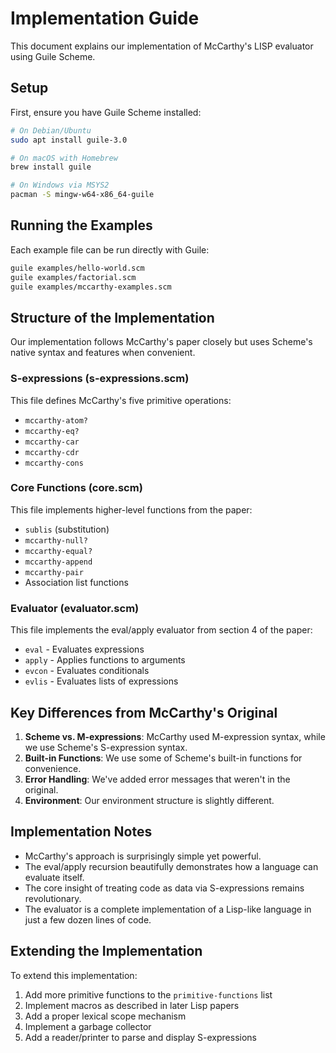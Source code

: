 # Implementation Guide

This document explains our implementation of McCarthy's LISP evaluator using Guile Scheme.

## Setup

First, ensure you have Guile Scheme installed:

```bash
# On Debian/Ubuntu
sudo apt install guile-3.0

# On macOS with Homebrew
brew install guile

# On Windows via MSYS2
pacman -S mingw-w64-x86_64-guile
```

## Running the Examples

Each example file can be run directly with Guile:

```bash
guile examples/hello-world.scm
guile examples/factorial.scm
guile examples/mccarthy-examples.scm
```

## Structure of the Implementation

Our implementation follows McCarthy's paper closely but uses Scheme's native syntax and features when convenient.

### S-expressions (s-expressions.scm)

This file defines McCarthy's five primitive operations:
- `mccarthy-atom?`
- `mccarthy-eq?`
- `mccarthy-car`
- `mccarthy-cdr`
- `mccarthy-cons`

### Core Functions (core.scm)

This file implements higher-level functions from the paper:
- `sublis` (substitution)
- `mccarthy-null?`
- `mccarthy-equal?`
- `mccarthy-append`
- `mccarthy-pair`
- Association list functions

### Evaluator (evaluator.scm)

This file implements the eval/apply evaluator from section 4 of the paper:
- `eval` - Evaluates expressions
- `apply` - Applies functions to arguments
- `evcon` - Evaluates conditionals
- `evlis` - Evaluates lists of expressions

## Key Differences from McCarthy's Original

1. **Scheme vs. M-expressions**: McCarthy used M-expression syntax, while we use Scheme's S-expression syntax.
2. **Built-in Functions**: We use some of Scheme's built-in functions for convenience.
3. **Error Handling**: We've added error messages that weren't in the original.
4. **Environment**: Our environment structure is slightly different.

## Implementation Notes

- McCarthy's approach is surprisingly simple yet powerful.
- The eval/apply recursion beautifully demonstrates how a language can evaluate itself.
- The core insight of treating code as data via S-expressions remains revolutionary.
- The evaluator is a complete implementation of a Lisp-like language in just a few dozen lines of code.

## Extending the Implementation

To extend this implementation:
1. Add more primitive functions to the `primitive-functions` list
2. Implement macros as described in later Lisp papers
3. Add a proper lexical scope mechanism
4. Implement a garbage collector
5. Add a reader/printer to parse and display S-expressions
